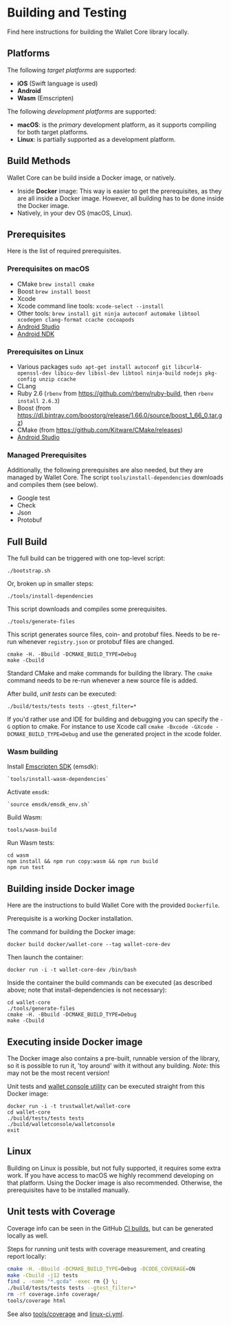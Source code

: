 # Building and Testing

Find here instructions for building the Wallet Core library locally.

## Platforms

The following *target platforms* are supported:

* **iOS** (Swift language is used)
* **Android**
* **Wasm** (Emscripten)

The following *development platforms* are supported:

* **macOS**: is the *primary* development platform, as it supports compiling for both target platforms.
* **Linux**: is partially supported as a development platform.

## Build Methods

Wallet Core can be build inside a Docker image, or natively.

* Inside **Docker** image:  This way is easier to get the prerequisites, as they are all inside a Docker image. However, all building has to be done inside the Docker image.
* Natively, in your dev OS (macOS, Linux).

## Prerequisites

Here is the list of required prerequisites.

### Prerequisites on macOS

* CMake `brew install cmake`
* Boost `brew install boost`
* Xcode
* Xcode command line tools: `xcode-select --install`
* Other tools: `brew install git ninja autoconf automake libtool xcodegen clang-format ccache cocoapods`
* [Android Studio](https://developer.android.com/studio/index.html)
* [Android NDK](https://developer.android.com/ndk/guides/)

### Prerequisites on Linux

* Various packages `sudo apt-get install autoconf git libcurl4-openssl-dev libicu-dev libssl-dev libtool ninja-build nodejs pkg-config unzip ccache`
* CLang
* Ruby 2.6 (`rbenv` from https://github.com/rbenv/ruby-build, then `rbenv install 2.6.3`)
* Boost (from https://dl.bintray.com/boostorg/release/1.66.0/source/boost_1_66_0.tar.gz)
* CMake (from https://github.com/Kitware/CMake/releases)
* [Android Studio](https://developer.android.com/studio/index.html)

### Managed Prerequisites

Additionally, the following prerequisites are also needed, but they are managed by Wallet Core.  The script `tools/install-dependencies` downloads and compiles them (see below).

* Google test
* Check
* Json
* Protobuf

## Full Build

The full build can be triggered with one top-level script:

```shell
./bootstrap.sh
```

Or, broken up in smaller steps:

```shell
./tools/install-dependencies
```

This script downloads and compiles some prerequisites.

```shell
./tools/generate-files
```

This script generates source files, coin- and protobuf files.  Needs to be re-run whenever `registry.json` or protobuf files are changed.

```shell
cmake -H. -Bbuild -DCMAKE_BUILD_TYPE=Debug
make -Cbuild
```

Standard CMake and make commands for building the library.  The `cmake` command needs to be re-run whenever a new source file is added.

After build, *unit tests* can be executed:

```shell
./build/tests/tests tests --gtest_filter=*
```

If you'd rather use and IDE for building and debugging you can specify the `-G` option to cmake. For instance to use Xcode call `cmake -Bxcode -GXcode -DCMAKE_BUILD_TYPE=Debug` and use the generated project in the xcode folder.

### Wasm building

Install [Emscripten SDK](https://emscripten.org/docs/introducing_emscripten/about_emscripten.html) (emsdk):

```shell
`tools/install-wasm-dependencies`
```

Activate `emsdk`:

```shell
`source emsdk/emsdk_env.sh`
```

Build Wasm:

```shell
tools/wasm-build
```

Run Wasm tests:
```shell
cd wasm
npm install && npm run copy:wasm && npm run build
npm run test
```

## Building inside Docker image

Here are the instructions to build Wallet Core with the provided `Dockerfile`.

Prerequisite is a working Docker installation.

The command for building the Docker image:

```shell
docker build docker/wallet-core --tag wallet-core-dev
```

Then launch the container:

```shell
docker run -i -t wallet-core-dev /bin/bash
```

Inside the container the build commands can be executed (as described above; note that install-dependencies is not necessary):

```shell
cd wallet-core
./tools/generate-files
cmake -H. -Bbuild -DCMAKE_BUILD_TYPE=Debug
make -Cbuild
```

## Executing inside Docker image

The Docker image also contains a pre-built, runnable version of the library, so it is possible to run it, 'toy around' with it without any building.
*Note:* this may not be the most recent version!

Unit tests and [wallet console utility](walletconsole.md) can be executed straight from this Docker image:

```shell
docker run -i -t trustwallet/wallet-core
cd wallet-core
./build/tests/tests tests
./build/walletconsole/walletconsole
exit
```

## Linux

Building on Linux is possible, but not fully supported, it requires some extra work. If you have access to macOS we highly recommend developing on that platform.  Using the Docker image is also recommended.
Otherwise, the prerequisites have to be installed manually.

## Unit tests with Coverage

Coverage info can be seen in the GitHub [CI builds](https://codecov.io/gh/trustwallet/wallet-core),
but can be generated locally as well.

Steps for running unit tests with coverage measurement, and creating report locally:

```bash
cmake -H. -Bbuild -DCMAKE_BUILD_TYPE=Debug -DCODE_COVERAGE=ON
make -Cbuild -j12 tests
find . -name "*.gcda" -exec rm {} \;
./build/tests/tests tests --gtest_filter=*
rm -rf coverage.info coverage/
tools/coverage html
```

See also 
[tools/coverage](https://github.com/trustwallet/wallet-core/blob/master/tools/coverage) and
[linux-ci.yml](https://github.com/trustwallet/wallet-core/blob/master/.github/workflows/linux-ci.yml).
